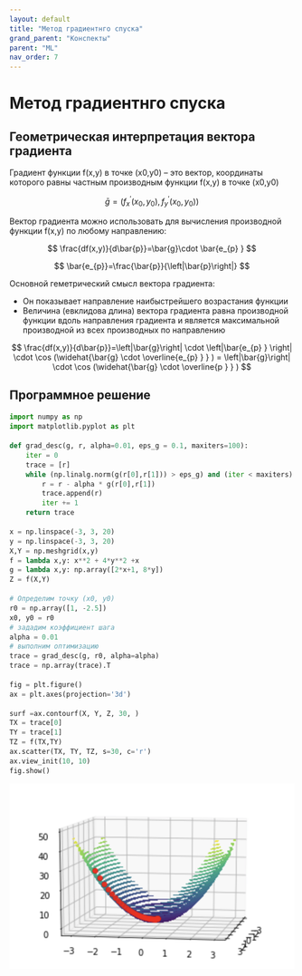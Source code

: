 ```yaml
---
layout: default
title: "Метод градиентнго спуска"
grand_parent: "Конспекты"
parent: "ML"
nav_order: 7
---
```


# Метод градиентнго спуска

## Геометрическая интерпретация вектора градиента

Градиент функции f(x,y) в точке (x0,y0) – это вектор, координаты которого равны частным производным функции f(x,y) в точке (x0,y0)

$$ \bar{g}=(f^{'}_{x}(x_{0},y_{0}), f^{'}_{y}(x_{0},y_{0}))  $$

Вектор градиента можно использовать для вычисления производной функции f(x,y) по любому направлению:

$$ \frac{df(x,y)}{d\bar{p}}=\bar{g}\cdot \bar{e_{p} } $$

$$ \bar{e_{p}}=\frac{\bar{p}}{\left|\bar{p}\right|} $$

Основной геметрический смысл вектора градиента:

- Он показывает направление наибыстрейшего возрастания функции
- Величина (евклидова длина) вектора градиента равна производной функции вдоль направления градиента и является максимальной производной из всех производных по направлению

$$ \frac{df(x,y)}{d\bar{p}}=\left|\bar{g}\right| \cdot \left|\bar{e_{p} } \right| \cdot \cos (\widehat{\bar{g} \cdot \overline{e_{p} }  } ) = \left|\bar{g}\right| \cdot \cos (\widehat{\bar{g} \cdot \overline{p }  } ) $$

## Программное решение

```py
import numpy as np
import matplotlib.pyplot as plt

def grad_desc(g, r, alpha=0.01, eps_g = 0.1, maxiters=100):
    iter = 0
    trace = [r]
    while (np.linalg.norm(g(r[0],r[1])) > eps_g) and (iter < maxiters):
        r = r - alpha * g(r[0],r[1])
        trace.append(r)
        iter += 1
    return trace

x = np.linspace(-3, 3, 20)
y = np.linspace(-3, 3, 20)
X,Y = np.meshgrid(x,y)
f = lambda x,y: x**2 + 4*y**2 +x
g = lambda x,y: np.array([2*x+1, 8*y])
Z = f(X,Y)

# Определим точку (x0, y0)
r0 = np.array([1, -2.5])
x0, y0 = r0
# зададим коэффициент шага
alpha = 0.01
# выполним оптимизацию
trace = grad_desc(g, r0, alpha=alpha)
trace = np.array(trace).T

fig = plt.figure()
ax = plt.axes(projection='3d')

surf =ax.contourf(X, Y, Z, 30, )
TX = trace[0]
TY = trace[1]
TZ = f(TX,TY)
ax.scatter(TX, TY, TZ, s=30, c='r')
ax.view_init(10, 10)
fig.show()
```

![Метод градиентного спуска](/assets/images/plt15.png)